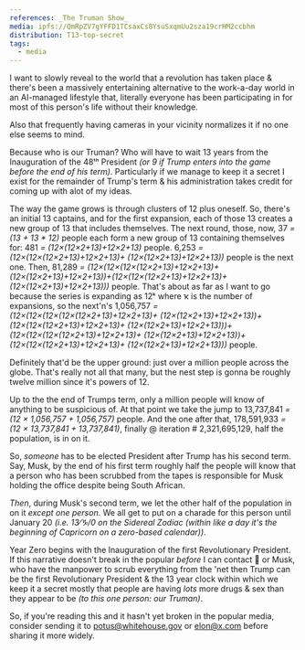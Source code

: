 ```yaml
---
references: _The Truman Show_
media: ipfs://QmRpZV7gYFFD1TCsaxCs8YsuSxqmUu2sza19crHM2ccbhm
distribution: T13-top-secret
tags:
  - media
---
```

I want to slowly reveal to the world that a revolution has taken place & there's been a massively entertaining alternative to the work-a-day world in an AI-managed lifestyle that, literally everyone has been participating in for most of this person's life without their knowledge.

Also that frequently having cameras in your vicinity normalizes it if no one else seems to mind.

Because who is our Truman? Who will have to wait 13 years from the Inauguration of the 48ᵗʰ President *(or 9 if Trump enters into the game before the end of his term)*. Particularly if we manage to keep it a secret I exist for the remainder of Trump's term & his administration takes credit for coming up with alot of my ideas.

The way the game grows is through clusters of 12 plus oneself. So, there's an initial 13 captains, and for the first expansion, each of those 13 creates a new group of 13 that includes themselves. The next round, those, now, 37 *= (13 + 13 * 12)* people each form a new group of 13 containing themselves for: 481 *= (12×(12×2+13)+12×2+13)* people. 6,253 *= (12×(12×(12×2+13)+12×2+13)+ (12×(12×2+13)+12×2+13))* people is the next one. Then, 81,289 *= (12×(12×(12×(12×2+13)+12×2+13)+ (12×(12×2+13)+12×2+13))+(12×(12×(12×2+13)+12×2+13)+ (12×(12×2+13)+12×2+13)))* people. That's about as far as I want to go because the series is expanding as 12ᵏ where ҡ is the number of expansions, so the next'n's 1,056,757 *= (12×(12×(12×(12×(12×2+13)+12×2+13)+ (12×(12×2+13)+12×2+13))+(12×(12×(12×2+13)+12×2+13)+ (12×(12×2+13)+12×2+13)))+(12×(12×(12×(12×2+13)+12×2+13)+ (12×(12×2+13)+12×2+13))+(12×(12×(12×2+13)+12×2+13)+ (12×(12×2+13)+12×2+13)))* people.

Definitely that'd be the upper ground: just over a million people across the globe. That's really not all that many, but the nest step is gonna be roughly twelve million since it's powers of 12.

Up to the the end of Trumps term, only a million people will know of anything to be suspicious of. At that point we take the jump to 13,737,841 *= (12 × 1,056,757 + 1,056,757)* people. And the one after that, 178,591,933 *= (12 × 13,737,841 + 13,737,841)*, finally @ iteration # 2,321,695,129, half the population, is in on it.

So, *someone* has to be elected President after Trump has his second term. Say, Musk, by the end of his first term roughly half the people will know that a person who has been scrubbed from the tapes is responsible for Musk holding the office despite being South African.

*Then*, during Musk's second term, we let the other half of the population in on it *except one person*. We all get to put on a charade for this person until January 20 *(i.e. 13⁄♑/0 on the Sidereal Zodiac (within like a day it's the beginning of Capricorn on a zero-based calendar))*.

Year Zero begins with the Inauguration of the first Revolutionary President. If this narrative doesn't break in the popular *before* I can contact 🍊 or Musk, who have the manpower to scrub everything from the 'net then Trump can be the first Revolutionary President & the 13 year clock within which we keep it a secret mostly that people are having *lots* more drugs & sex than they appear to be *(to this one person: our Truman)*.

So, if you're reading this and it hasn't yet broken in the popular media, consider sending it to potus@whitehouse.gov or elon@x.com before sharing it more widely.